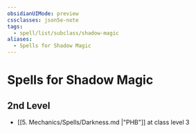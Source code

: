 ```yaml
---
obsidianUIMode: preview
cssclasses: json5e-note
tags:
  - spell/list/subclass/shadow-magic
aliases:
  - Spells for Shadow Magic
---
```

# Spells for Shadow Magic

## 2nd Level

- [[5. Mechanics/Spells/Darkness.md \|"PHB"]] at class level 3
